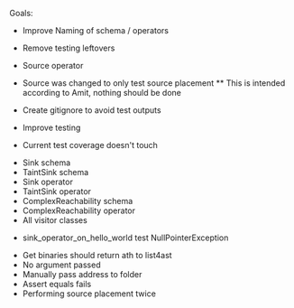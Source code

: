 Goals:
 - Improve Naming of schema / operators

 - Remove testing leftovers
  + Source operator
   - Source was changed to only test source placement 
   ** This is intended according to Amit, nothing should be done

- Create gitignore to avoid test outputs

- Improve testing 
 + Current test coverage doesn't touch
  - Sink schema
  - TaintSink schema
  - Sink operator
  - TaintSink operator
  - ComplexReachability schema
  - ComplexReachability operator
  - All visitor classes
 
+ sink_operator_on_hello_world test NullPointerException
 - Get binaries should return ath to list4ast
 - No argument passed
 - Manually pass address to folder
 - Assert equals fails
  - Performing source placement twice
  
